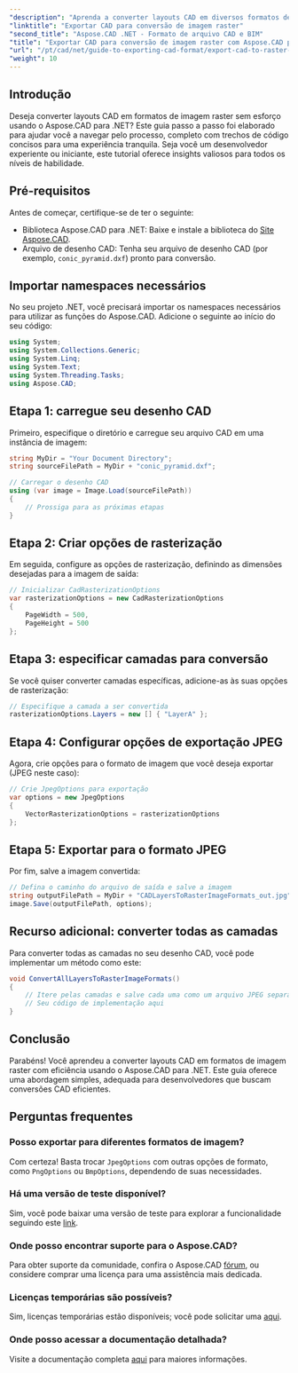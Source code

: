 ```yaml
---
"description": "Aprenda a converter layouts CAD em diversos formatos de imagem raster com eficiência usando o Aspose.CAD para .NET. Este guia completo orienta você no processo com um código claro."
"linktitle": "Exportar CAD para conversão de imagem raster"
"second_title": "Aspose.CAD .NET - Formato de arquivo CAD e BIM"
"title": "Exportar CAD para conversão de imagem raster com Aspose.CAD para .NET"
"url": "/pt/cad/net/guide-to-exporting-cad-format/export-cad-to-raster-image-conversion/"
"weight": 10
---
```


## Introdução

Deseja converter layouts CAD em formatos de imagem raster sem esforço usando o Aspose.CAD para .NET? Este guia passo a passo foi elaborado para ajudar você a navegar pelo processo, completo com trechos de código concisos para uma experiência tranquila. Seja você um desenvolvedor experiente ou iniciante, este tutorial oferece insights valiosos para todos os níveis de habilidade.

## Pré-requisitos

Antes de começar, certifique-se de ter o seguinte:

- Biblioteca Aspose.CAD para .NET: Baixe e instale a biblioteca do [Site Aspose.CAD](https://releases.aspose.com/cad/net/).
- Arquivo de desenho CAD: Tenha seu arquivo de desenho CAD (por exemplo, `conic_pyramid.dxf`) pronto para conversão.

## Importar namespaces necessários

No seu projeto .NET, você precisará importar os namespaces necessários para utilizar as funções do Aspose.CAD. Adicione o seguinte ao início do seu código:

```csharp
using System;
using System.Collections.Generic;
using System.Linq;
using System.Text;
using System.Threading.Tasks;
using Aspose.CAD;
```

## Etapa 1: carregue seu desenho CAD

Primeiro, especifique o diretório e carregue seu arquivo CAD em uma instância de imagem:

```csharp
string MyDir = "Your Document Directory";
string sourceFilePath = MyDir + "conic_pyramid.dxf";

// Carregar o desenho CAD
using (var image = Image.Load(sourceFilePath))
{
    // Prossiga para as próximas etapas
}
```

## Etapa 2: Criar opções de rasterização

Em seguida, configure as opções de rasterização, definindo as dimensões desejadas para a imagem de saída:

```csharp
// Inicializar CadRasterizationOptions
var rasterizationOptions = new CadRasterizationOptions
{
    PageWidth = 500,
    PageHeight = 500
};
```

## Etapa 3: especificar camadas para conversão

Se você quiser converter camadas específicas, adicione-as às suas opções de rasterização:

```csharp
// Especifique a camada a ser convertida
rasterizationOptions.Layers = new [] { "LayerA" };
```

## Etapa 4: Configurar opções de exportação JPEG

Agora, crie opções para o formato de imagem que você deseja exportar (JPEG neste caso):

```csharp
// Crie JpegOptions para exportação
var options = new JpegOptions
{
    VectorRasterizationOptions = rasterizationOptions
};
```

## Etapa 5: Exportar para o formato JPEG

Por fim, salve a imagem convertida:

```csharp
// Defina o caminho do arquivo de saída e salve a imagem
string outputFilePath = MyDir + "CADLayersToRasterImageFormats_out.jpg";
image.Save(outputFilePath, options);
```

## Recurso adicional: converter todas as camadas

Para converter todas as camadas no seu desenho CAD, você pode implementar um método como este:

```csharp
void ConvertAllLayersToRasterImageFormats()
{
    // Itere pelas camadas e salve cada uma como um arquivo JPEG separado
    // Seu código de implementação aqui
}
```

## Conclusão

Parabéns! Você aprendeu a converter layouts CAD em formatos de imagem raster com eficiência usando o Aspose.CAD para .NET. Este guia oferece uma abordagem simples, adequada para desenvolvedores que buscam conversões CAD eficientes.

## Perguntas frequentes

### Posso exportar para diferentes formatos de imagem?

Com certeza! Basta trocar `JpegOptions` com outras opções de formato, como `PngOptions` ou `BmpOptions`, dependendo de suas necessidades.

### Há uma versão de teste disponível?

Sim, você pode baixar uma versão de teste para explorar a funcionalidade seguindo este [link](https://releases.aspose.com/cad/net/).

### Onde posso encontrar suporte para o Aspose.CAD?

Para obter suporte da comunidade, confira o Aspose.CAD [fórum](https://forum.aspose.com/c/cad/19), ou considere comprar uma licença para uma assistência mais dedicada.

### Licenças temporárias são possíveis?

Sim, licenças temporárias estão disponíveis; você pode solicitar uma [aqui](https://purchase.conholdate.com/temporary-license/).

### Onde posso acessar a documentação detalhada?

Visite a documentação completa [aqui](https://reference.aspose.com/cad/net/) para maiores informações.